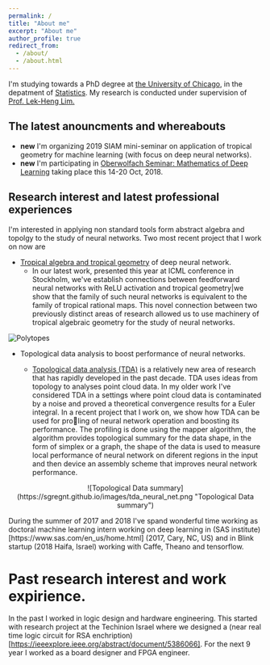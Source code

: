 ```yaml
---
permalink: /
title: "About me"
excerpt: "About me"
author_profile: true
redirect_from: 
  - /about/
  - /about.html
---
```



I'm studying towards a PhD degree at [the University of Chicago](https://www.uchicago.edu/), in the depatment of [Statistics](https://galton.uchicago.edu/). My research is conducted under supervision of [Prof. Lek-Heng Lim.](https://www.stat.uchicago.edu/~lekheng/)

## The latest anouncments and whereabouts
- __new__ I'm organizing 2019 SIAM mini-seminar on application of tropical
geometry for machine learning (with focus on deep neural networks). 
- __new__ I'm participating in [Oberwolfach Seminar: Mathematics of Deep Learning](https://www.mfo.de/occasion/1842b/www_view) taking place this 14-20 Oct, 2018. 


## Research interest and latest professional experiences 

I'm interested in applying non standard tools form abstract algebra and topolgy to the study of neural networks. Two most recent project that I work on now are

* [Tropical algebra and tropical geometry](https://en.wikipedia.org/wiki/Tropical_geometry) of deep neural network.   
   - In our latest work, presented this year at ICML conference in Stockholm, we've establish connections
between feedforward neural networks with ReLU activation and tropical
geometry|we show that the family of such neural networks is equivalent
to the family of tropical rational maps. This novel connection between two previously distinct areas of research allowed us to use machinery of tropical algebraic geometry for the study of neural networks. 

![Polytopes](https://sgregnt.github.io/images/tropical.png "Polytopes")


* Topological data analysis to boost performance of neural networks.

   - [Topological data analysis (TDA)](https://en.wikipedia.org/wiki/Topological_data_analysis) is a relatively
new area of research that has rapidly developed in the past decade. TDA
uses ideas from topology to analyses point cloud data. In my older work
I've considered TDA in a settings where point cloud data is
contaminated by a noise and proved a theoretical convergence results for
a Euler integral. In a recent project that I work on, we show how TDA can be used for proling
of neural network operation and boosting its performance. The profiling
is done using the mapper algorithm, the algorithm provides topological
summary for the data shape, in the form of simplex or a graph, the shape
of the data is used to measure local performance of neural network on
diferent regions in the input and  then device an assembly scheme that improves
neural network performance.
<p style="text-align: center;">
![Topological Data summary](https://sgregnt.github.io/images/tda_neural_net.png "Topological Data summary")
</p>
During the summer of 2017 and 2018 I've spand wonderful time working as doctoral machine learning intern working on deep learning in (SAS institute)[https://www.sas.com/en_us/home.html] (2017, Cary, NC, US) and in Blink startup (2018 Haifa, Israel) working with Caffe, Theano and tensorflow.  

# Past research interest and work expirience. 

In the past I worked in logic design and hardware engineering. This started with research project at the Techinion Israel where we designed a (near real time logic circuit for RSA enchription)[https://ieeexplore.ieee.org/abstract/document/5386066]. For the next 9 year I worked as a board designer and FPGA engineer. 



